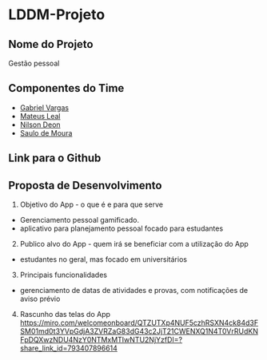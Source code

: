 # LDDM-Projeto

## Nome do Projeto

Gestão pessoal

## Componentes do Time

- [Gabriel Vargas](https://github.com/GabrielVargasBS)
- [Mateus Leal](https://github.com/mateus123finn)
- [Nilson Deon](https://github.com/NilsonDeon)
- [Saulo de Moura](https://github.com/SauloMFreitas)


## Link para o Github

## Proposta de Desenvolvimento

1. Objetivo do App - o que é e para que serve
- Gerenciamento pessoal gamificado.
- aplicativo para planejamento pessoal focado para estudantes
2. Publico alvo do App - quem irá se beneficiar com a utilização do App
- estudantes no geral, mas focado em universitários
3. Principais funcionalidades
- gerenciamento de datas de atividades e provas, com notificações de aviso prévio
4. Rascunho das telas do App
https://miro.com/welcomeonboard/QTZUTXp4NUF5czhRSXN4ck84d3FSM01md0t3YVpGdjA3ZVRZaG83dG43c2JjT21CWENXQ1N4T0VrRUdKNFpDQXwzNDU4NzY0NTMxMTIwNTU2NjYzfDI=?share_link_id=793407896614
